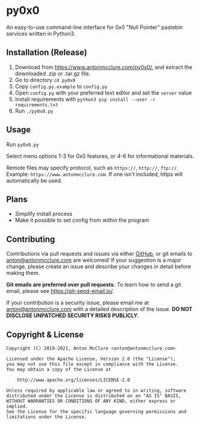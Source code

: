 # py0x0
An easy-to-use command-line interface for 0x0 "Null Pointer" pastebin services written in Python3.

## Installation (Release)
  1. Download from https://www.antonmcclure.com/py0x0/, and extract the downloaded .zip or .tar.gz file.
  2. Go to directory `cd py0x0`
  3. Copy `config.py.example` to `config.py`
  4. Open `config.py` with your preferred text editor and set the `server` value
  5. Install requirements with `python3 pip install --user -r requirements.txt`
  6. Run `./py0x0.py`

## Usage
Run `py0x0.py`

Select menu options 1-3 for 0x0 features, or 4-6 for informational materials.

Remote files may specify protocol, such as `https://`, `http://`, `ftp://`. Example: `https://www.antonmcclure.com`. If one isn't included, https will automatically be used.

## Plans

  - Simplify install process
  - Make it possible to set config from within the program

## Contributing
Contributions via pull requests and issues via either [GitHub](https://github.com/AntonMcClure/py0x0), or git emails to <anton@antonmcclure.com> are welcomed! If your suggestion is a major change, please create an issue and describe your changes in detail before making them.

**Git emails are preferred over pull requests.** To learn how to send a git email, please see <https://git-send-email.io/>.

If your contribution is a security issue, please email me at <anton@antonmcclure.com> with a detailed description of the issue. **DO NOT DISCLOSE UNPATCHED SECURITY RISKS PUBLICLY**.

## Copyright & License
    Copyright (C) 2019-2021, Anton McClure <anton@antonmcclure.com>

    Licensed under the Apache License, Version 2.0 (the "License");
    you may not use this file except in compliance with the License.
    You may obtain a copy of the License at

        http://www.apache.org/licenses/LICENSE-2.0

    Unless required by applicable law or agreed to in writing, software
    distributed under the License is distributed on an "AS IS" BASIS,
    WITHOUT WARRANTIES OR CONDITIONS OF ANY KIND, either express or implied.
    See the License for the specific language governing permissions and
    limitations under the License.

